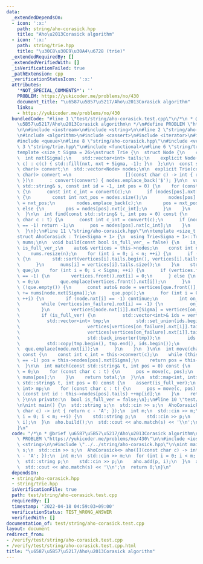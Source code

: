 ```yaml
---
data:
  _extendedDependsOn:
  - icon: ':x:'
    path: string/aho-corasick.hpp
    title: "Aho\u2013Corasick algorithm"
  - icon: ':x:'
    path: string/trie.hpp
    title: "\u30C8\u30E9\u30A4\u6728 (trie)"
  _extendedRequiredBy: []
  _extendedVerifiedWith: []
  _isVerificationFailed: true
  _pathExtension: cpp
  _verificationStatusIcon: ':x:'
  attributes:
    '*NOT_SPECIAL_COMMENTS*': ''
    PROBLEM: https://yukicoder.me/problems/no/430
    document_title: "\u6587\u5B57\u5217/Aho\u2013Corasick algorithm"
    links:
    - https://yukicoder.me/problems/no/430
  bundledCode: "#line 1 \"test/string/aho-corasick.test.cpp\"\n/*\n * @brief \u6587\
    \u5B57\u5217/Aho\u2013Corasick algorithm\n */\n#define PROBLEM \"https://yukicoder.me/problems/no/430\"\
    \n\n#include <iostream>\n#include <string>\n\n#line 2 \"string/aho-corasick.hpp\"\
    \n#include <algorithm>\n#include <cassert>\n#include <iterator>\n#include <map>\n\
    #include <queue>\n#line 8 \"string/aho-corasick.hpp\"\n#include <vector>\n\n#line\
    \ 3 \"string/trie.hpp\"\n#include <functional>\n#line 6 \"string/trie.hpp\"\n\n\
    template <size_t Sigma = 26>\nstruct Trie {\n  struct Node {\n    char c;\n  \
    \  int nxt[Sigma];\n    std::vector<int> tails;\n    explicit Node(const char\
    \ c) : c(c) { std::fill(nxt, nxt + Sigma, -1); }\n  };\n\n  const std::function<int(const\
    \ char)> convert;\n  std::vector<Node> nodes;\n\n  explicit Trie(const std::function<int(const\
    \ char)> convert =\n                    [](const char c) -> int { return c - 'a';\
    \ })\n      : convert(convert) { nodes.emplace_back('$'); }\n\n  void add(const\
    \ std::string& s, const int id = -1, int pos = 0) {\n    for (const char c : s)\
    \ {\n      const int c_int = convert(c);\n      if (nodes[pos].nxt[c_int] == -1)\
    \ {\n        const int nxt_pos = nodes.size();\n        nodes[pos].nxt[c_int]\
    \ = nxt_pos;\n        nodes.emplace_back(c);\n        pos = nxt_pos;\n      }\
    \ else {\n        pos = nodes[pos].nxt[c_int];\n      }\n    }\n    nodes[pos].tails.emplace_back(id);\n\
    \  }\n\n  int find(const std::string& t, int pos = 0) const {\n    for (const\
    \ char c : t) {\n      const int c_int = convert(c);\n      if (nodes[pos].nxt[c_int]\
    \ == -1) return -1;\n      pos = nodes[pos].nxt[c_int];\n    }\n    return pos;\n\
    \  }\n};\n#line 11 \"string/aho-corasick.hpp\"\n\ntemplate <size_t Sigma = 26>\n\
    struct AhoCorasick : Trie<Sigma + 1> {\n  using Trie<Sigma + 1>::Trie;\n\n  std::vector<int>\
    \ nums;\n\n  void build(const bool is_full_ver_ = false) {\n    is_full_ver =\
    \ is_full_ver_;\n    auto& vertices = this->nodes;\n    const int n = vertices.size();\n\
    \    nums.resize(n);\n    for (int i = 0; i < n; ++i) {\n      if (is_full_ver)\
    \ {\n        std::sort(vertices[i].tails.begin(), vertices[i].tails.end());\n\
    \      }\n      nums[i] = vertices[i].tails.size();\n    }\n    std::queue<int>\
    \ que;\n    for (int i = 0; i < Sigma; ++i) {\n      if (vertices.front().nxt[i]\
    \ == -1) {\n        vertices.front().nxt[i] = 0;\n      } else {\n        vertices[vertices.front().nxt[i]].nxt[Sigma]\
    \ = 0;\n        que.emplace(vertices.front().nxt[i]);\n      }\n    }\n    while\
    \ (!que.empty()) {\n      const auto& node = vertices[que.front()];\n      nums[que.front()]\
    \ += nums[node.nxt[Sigma]];\n      que.pop();\n      for (int i = 0; i < Sigma;\
    \ ++i) {\n        if (node.nxt[i] == -1) continue;\n        int on_failure = node.nxt[Sigma];\n\
    \        while (vertices[on_failure].nxt[i] == -1) {\n          on_failure = vertices[on_failure].nxt[Sigma];\n\
    \        }\n        vertices[node.nxt[i]].nxt[Sigma] = vertices[on_failure].nxt[i];\n\
    \        if (is_full_ver) {\n          std::vector<int>& ids = vertices[node.nxt[i]].tails;\n\
    \          std::vector<int> tmp;\n          std::set_union(ids.begin(), ids.end(),\n\
    \                         vertices[vertices[on_failure].nxt[i]].tails.begin(),\n\
    \                         vertices[vertices[on_failure].nxt[i]].tails.end(),\n\
    \                         std::back_inserter(tmp));\n          ids.resize(tmp.size());\n\
    \          std::copy(tmp.begin(), tmp.end(), ids.begin());\n        }\n      \
    \  que.emplace(node.nxt[i]);\n      }\n    }\n  }\n\n  int move(char c, int pos)\
    \ const {\n    const int c_int = this->convert(c);\n    while (this->nodes[pos].nxt[c_int]\
    \ == -1) pos = this->nodes[pos].nxt[Sigma];\n    return pos = this->nodes[pos].nxt[c_int];\n\
    \  }\n\n  int match(const std::string& t, int pos = 0) const {\n    int total\
    \ = 0;\n    for (const char c : t) {\n      pos = move(c, pos);\n      total +=\
    \ nums[pos];\n    }\n    return total;\n  }\n\n  std::map<int, int> match_fully(const\
    \ std::string& t, int pos = 0) const {\n    assert(is_full_ver);\n    std::map<int,\
    \ int> mp;\n    for (const char c : t) {\n      pos = move(c, pos);\n      for\
    \ (const int id : this->nodes[pos].tails) ++mp[id];\n    }\n    return mp;\n \
    \ }\n\n private:\n  bool is_full_ver = false;\n};\n#line 10 \"test/string/aho-corasick.test.cpp\"\
    \n\nint main() {\n  std::string s;\n  std::cin >> s;\n  AhoCorasick<> aho([](const\
    \ char c) -> int { return c - 'A'; });\n  int m;\n  std::cin >> m;\n  for (int\
    \ i = 0; i < m; ++i) {\n    std::string p;\n    std::cin >> p;\n    aho.add(p,\
    \ i);\n  }\n  aho.build();\n  std::cout << aho.match(s) << '\\n';\n  return 0;\n\
    }\n"
  code: "/*\n * @brief \u6587\u5B57\u5217/Aho\u2013Corasick algorithm\n */\n#define\
    \ PROBLEM \"https://yukicoder.me/problems/no/430\"\n\n#include <iostream>\n#include\
    \ <string>\n\n#include \"../../string/aho-corasick.hpp\"\n\nint main() {\n  std::string\
    \ s;\n  std::cin >> s;\n  AhoCorasick<> aho([](const char c) -> int { return c\
    \ - 'A'; });\n  int m;\n  std::cin >> m;\n  for (int i = 0; i < m; ++i) {\n  \
    \  std::string p;\n    std::cin >> p;\n    aho.add(p, i);\n  }\n  aho.build();\n\
    \  std::cout << aho.match(s) << '\\n';\n  return 0;\n}\n"
  dependsOn:
  - string/aho-corasick.hpp
  - string/trie.hpp
  isVerificationFile: true
  path: test/string/aho-corasick.test.cpp
  requiredBy: []
  timestamp: '2022-04-18 04:59:03+09:00'
  verificationStatus: TEST_WRONG_ANSWER
  verifiedWith: []
documentation_of: test/string/aho-corasick.test.cpp
layout: document
redirect_from:
- /verify/test/string/aho-corasick.test.cpp
- /verify/test/string/aho-corasick.test.cpp.html
title: "\u6587\u5B57\u5217/Aho\u2013Corasick algorithm"
---
```

